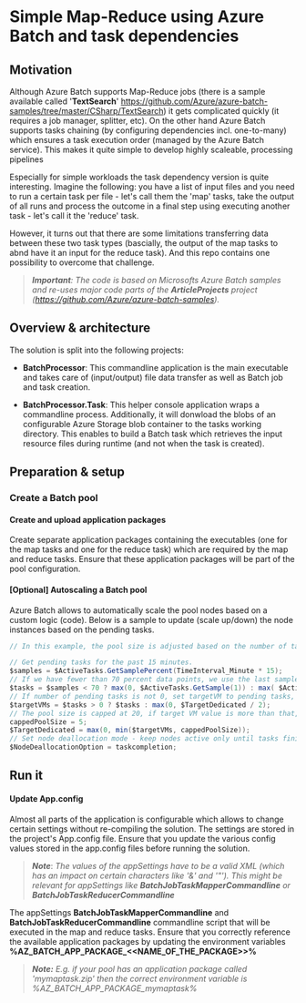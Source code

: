 # Simple Map-Reduce using Azure Batch and task dependencies

## Motivation

Although Azure Batch supports Map-Reduce jobs (there is a sample available called '**TextSearch**' https://github.com/Azure/azure-batch-samples/tree/master/CSharp/TextSearch) it gets complicated quickly (it requires a job manager, splitter, etc). On the other hand Azure Batch supports tasks chaining (by configuring dependencies incl. one-to-many) which ensures a task execution order (managed by the Azure Batch service). This makes it quite simple to develop highly scaleable, processing pipelines

Especially for simple workloads the task dependency version is quite interesting. Imagine the following: you have a list of input files and you need to run a certain task per file - let's call them the 'map' tasks, take the output of all runs and process the outcome in a final step using executing another task - let's call it the 'reduce' task. 

However, it turns out that there are some limitations transferring data between these two task types (bascially, the output of the map tasks to abnd have it an input for the reduce task). And this repo contains one possibility to overcome that challenge. 

> ***Important**: The code is based on Microsofts Azure Batch samples and re-uses major code parts of the **ArticleProjects** project (https://github.com/Azure/azure-batch-samples).* 

## Overview & architecture

The solution is split into the following projects:

- **BatchProcessor**: This commandline application is the main executable and takes care of (input/output) file data transfer as well as Batch job and task creation.

- **BatchProcessor.Task**: This helper console application wraps a commandline process. Additionally, it will donwload the blobs of an configurable Azure Storage blob container to the tasks working directory. This enables to build a Batch task which retrieves the input resource files during runtime (and not when the task is created). 

## Preparation & setup

### Create a Batch pool

#### Create and upload application packages
Create separate application packages containing the executables (one for the map tasks and one for the reduce task) which are required by the map and reduce tasks. Ensure that these application packages will be part of the pool configuration.

#### [Optional] Autoscaling a Batch pool

Azure Batch allows to automatically scale the pool nodes based on a custom logic (code). Below is a sample to update (scale up/down) the node instances based on the pending tasks. 

```csharp
// In this example, the pool size is adjusted based on the number of tasks in the queue. Note that both comments and line breaks are acceptable in formula strings.

// Get pending tasks for the past 15 minutes.
$samples = $ActiveTasks.GetSamplePercent(TimeInterval_Minute * 15);
// If we have fewer than 70 percent data points, we use the last sample point, otherwise we use the maximum of last sample point and the history average.
$tasks = $samples < 70 ? max(0, $ActiveTasks.GetSample(1)) : max( $ActiveTasks.GetSample(1), avg($ActiveTasks.GetSample(TimeInterval_Minute * 15)));
// If number of pending tasks is not 0, set targetVM to pending tasks, otherwise half of current dedicated.
$targetVMs = $tasks > 0 ? $tasks : max(0, $TargetDedicated / 2);
// The pool size is capped at 20, if target VM value is more than that, set it to 20. This value should be adjusted according to your use case.
cappedPoolSize = 5;
$TargetDedicated = max(0, min($targetVMs, cappedPoolSize));
// Set node deallocation mode - keep nodes active only until tasks finish
$NodeDeallocationOption = taskcompletion;
```


## Run it

#### Update App.config
Almost all parts of the application is configurable which allows to change certain settings without re-compiling the solution. The settings are stored in the project's App.config file. Ensure that you update the various config values stored in the app.config files before running the solution.

> ***Note***: *The values of the appSettings have to be a valid XML (which has an impact on certain characters like '&' and '"'). This might be relevant for appSettings like **BatchJobTaskMapperCommandline** or **BatchJobTaskReducerCommandline***

The appSettings **BatchJobTaskMapperCommandline** and **BatchJobTaskReducerCommandline** commandline script that will be executed in the map and reduce tasks. Ensure that you correctly reference the available application packages by updating the environment variables **%AZ_BATCH_APP_PACKAGE_<<NAME_OF_THE_PACKAGE>>%**

> ***Note:** E.g. if your pool has an application package called 'mymaptask.zip' then the correct environment variable is  %AZ_BATCH_APP_PACKAGE_mymaptask%*
